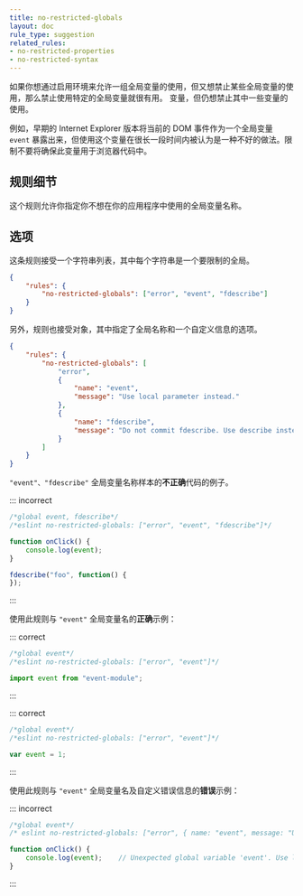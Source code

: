 ```yaml
---
title: no-restricted-globals
layout: doc
rule_type: suggestion
related_rules:
- no-restricted-properties
- no-restricted-syntax
---
```


如果你想通过启用环境来允许一组全局变量的使用，但又想禁止某些全局变量的使用，那么禁止使用特定的全局变量就很有用。
变量，但仍想禁止其中一些变量的使用。

例如，早期的 Internet Explorer 版本将当前的 DOM 事件作为一个全局变量 `event` 暴露出来，但使用这个变量在很长一段时间内被认为是一种不好的做法。限制不要将确保此变量用于浏览器代码中。

## 规则细节

这个规则允许你指定你不想在你的应用程序中使用的全局变量名称。

## 选项

这条规则接受一个字符串列表，其中每个字符串是一个要限制的全局。

```json
{
    "rules": {
        "no-restricted-globals": ["error", "event", "fdescribe"]
    }
}
```

另外，规则也接受对象，其中指定了全局名称和一个自定义信息的选项。

```json
{
    "rules": {
        "no-restricted-globals": [
            "error",
            {
                "name": "event",
                "message": "Use local parameter instead."
            },
            {
                "name": "fdescribe",
                "message": "Do not commit fdescribe. Use describe instead."
            }
        ]
    }
}
```

`"event"、"fdescribe"` 全局变量名称样本的**不正确**代码的例子。

::: incorrect

```js
/*global event, fdescribe*/
/*eslint no-restricted-globals: ["error", "event", "fdescribe"]*/

function onClick() {
    console.log(event);
}

fdescribe("foo", function() {
});
```

:::

使用此规则与 `"event"` 全局变量名的**正确**示例：

::: correct

```js
/*global event*/
/*eslint no-restricted-globals: ["error", "event"]*/

import event from "event-module";
```

:::

::: correct

```js
/*global event*/
/*eslint no-restricted-globals: ["error", "event"]*/

var event = 1;
```

:::

使用此规则与 `"event"` 全局变量名及自定义错误信息的**错误**示例：

::: incorrect

```js
/*global event*/
/* eslint no-restricted-globals: ["error", { name: "event", message: "Use local parameter instead." }] */

function onClick() {
    console.log(event);    // Unexpected global variable 'event'. Use local parameter instead.
}
```

:::
